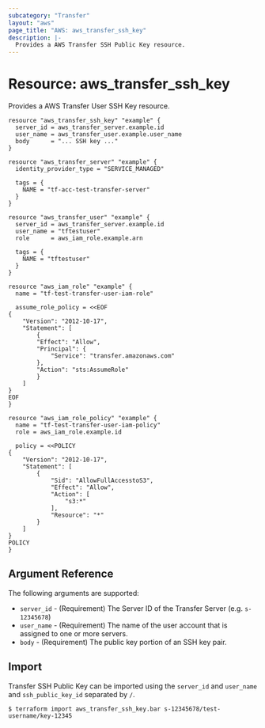 ```yaml
---
subcategory: "Transfer"
layout: "aws"
page_title: "AWS: aws_transfer_ssh_key"
description: |-
  Provides a AWS Transfer SSH Public Key resource.
---
```


# Resource: aws_transfer_ssh_key

Provides a AWS Transfer User SSH Key resource.


```hcl
resource "aws_transfer_ssh_key" "example" {
  server_id = aws_transfer_server.example.id
  user_name = aws_transfer_user.example.user_name
  body      = "... SSH key ..."
}

resource "aws_transfer_server" "example" {
  identity_provider_type = "SERVICE_MANAGED"

  tags = {
    NAME = "tf-acc-test-transfer-server"
  }
}

resource "aws_transfer_user" "example" {
  server_id = aws_transfer_server.example.id
  user_name = "tftestuser"
  role      = aws_iam_role.example.arn

  tags = {
    NAME = "tftestuser"
  }
}

resource "aws_iam_role" "example" {
  name = "tf-test-transfer-user-iam-role"

  assume_role_policy = <<EOF
{
	"Version": "2012-10-17",
	"Statement": [
		{
		"Effect": "Allow",
		"Principal": {
			"Service": "transfer.amazonaws.com"
		},
		"Action": "sts:AssumeRole"
		}
	]
}
EOF
}

resource "aws_iam_role_policy" "example" {
  name = "tf-test-transfer-user-iam-policy"
  role = aws_iam_role.example.id

  policy = <<POLICY
{
	"Version": "2012-10-17",
	"Statement": [
		{
			"Sid": "AllowFullAccesstoS3",
			"Effect": "Allow",
			"Action": [
				"s3:*"
			],
			"Resource": "*"
		}
	]
}
POLICY
}
```

## Argument Reference

The following arguments are supported:

* `server_id` - (Requirement) The Server ID of the Transfer Server (e.g. `s-12345678`)
* `user_name` - (Requirement) The name of the user account that is assigned to one or more servers.
* `body` - (Requirement) The public key portion of an SSH key pair.

## Import

Transfer SSH Public Key can be imported using the `server_id` and `user_name` and `ssh_public_key_id` separated by `/`.

```
$ terraform import aws_transfer_ssh_key.bar s-12345678/test-username/key-12345
```

